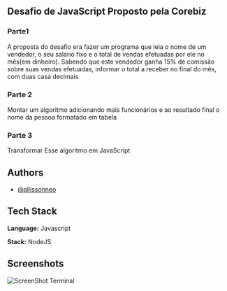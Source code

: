 
## Desafio de JavaScript Proposto pela Corebiz
### Parte1
A proposta do desafio era fazer um programa que leia o nome de um vendedor, o seu salario fixo e o total de vendas efetuadas por ele no mês(em dinheiro). Sabendo que este vendedor ganha 15% de comissão sobre suas vendas efetuadas, informar o total a receber no final do mês, com duas casa decimais
### Parte 2
Montar um algoritmo adicionando mais funcionários e ao resultado final o nome da pessoa formatado em tabela

### Parte 3
Transformar Esse algoritmo em JavaScript

## Authors

- [@allissonneo](https://www.github.com/allissonneo)

  
## Tech Stack

**Language:** Javascript

**Stack:** NodeJS

  
## Screenshots

![ScreenShot Terminal](https://uploaddeimagens.com.br/images/003/433/286/full/Satifation_NodeJS?1631771233)

  
